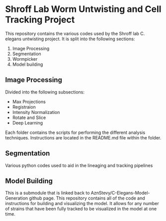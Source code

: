 # Shroff Lab Worm Untwisting and Cell Tracking Project

This repository contains the various codes used by the Shroff lab C. elegans untwisting project. It is split into the following sections:

  1. Image Processing
  2. Segmentation
  3. Wormpicker
  4. Model building


## Image Processing
Divided into the following subsections:
- Max Projections
- Registraion
- Intensity Normalization
- Rotate and Slice 
- Deep Learning 

Each folder contains the scripts for performing the different analysis techniques. Instructions are located in the README.md file within the folder.


## Segmentation
Various python codes used to aid in the lineaging and tracking pipelines


## Model Building
This is a submodule that is linked back to AznStevy/C-Elegans-Model-Generation github page. This repository contains all of the code and instructions for building and visualizing the model. It allows for any number of strains that have been fully tracked to be visualized in the model at one time.  
